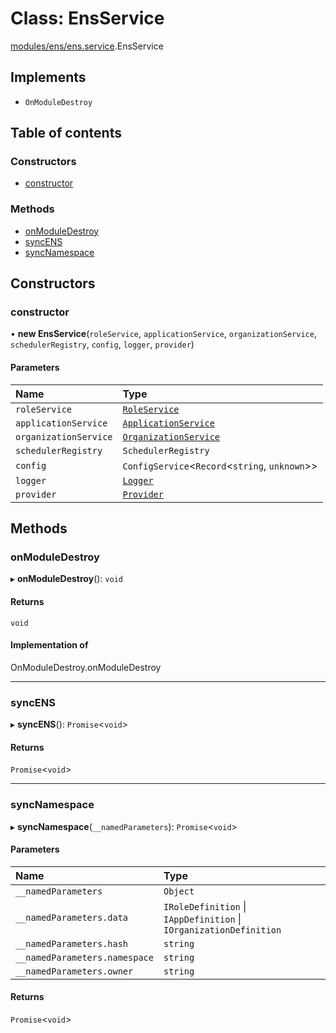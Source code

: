 # Class: EnsService

[modules/ens/ens.service](../modules/modules_ens_ens_service.md).EnsService

## Implements

- `OnModuleDestroy`

## Table of contents

### Constructors

- [constructor](modules_ens_ens_service.EnsService.md#constructor)

### Methods

- [onModuleDestroy](modules_ens_ens_service.EnsService.md#onmoduledestroy)
- [syncENS](modules_ens_ens_service.EnsService.md#syncens)
- [syncNamespace](modules_ens_ens_service.EnsService.md#syncnamespace)

## Constructors

### constructor

• **new EnsService**(`roleService`, `applicationService`, `organizationService`, `schedulerRegistry`, `config`, `logger`, `provider`)

#### Parameters

| Name | Type |
| :------ | :------ |
| `roleService` | [`RoleService`](modules_role_role_service.RoleService.md) |
| `applicationService` | [`ApplicationService`](modules_application_application_service.ApplicationService.md) |
| `organizationService` | [`OrganizationService`](modules_organization_organization_service.OrganizationService.md) |
| `schedulerRegistry` | `SchedulerRegistry` |
| `config` | `ConfigService`<`Record`<`string`, `unknown`\>\> |
| `logger` | [`Logger`](modules_logger_logger_service.Logger.md) |
| `provider` | [`Provider`](common_provider.Provider.md) |

## Methods

### onModuleDestroy

▸ **onModuleDestroy**(): `void`

#### Returns

`void`

#### Implementation of

OnModuleDestroy.onModuleDestroy

___

### syncENS

▸ **syncENS**(): `Promise`<`void`\>

#### Returns

`Promise`<`void`\>

___

### syncNamespace

▸ **syncNamespace**(`__namedParameters`): `Promise`<`void`\>

#### Parameters

| Name | Type |
| :------ | :------ |
| `__namedParameters` | `Object` |
| `__namedParameters.data` | `IRoleDefinition` \| `IAppDefinition` \| `IOrganizationDefinition` |
| `__namedParameters.hash` | `string` |
| `__namedParameters.namespace` | `string` |
| `__namedParameters.owner` | `string` |

#### Returns

`Promise`<`void`\>
